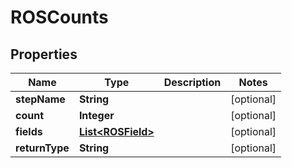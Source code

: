 

# ROSCounts


## Properties

| Name | Type | Description | Notes |
|------------ | ------------- | ------------- | -------------|
|**stepName** | **String** |  |  [optional] |
|**count** | **Integer** |  |  [optional] |
|**fields** | [**List&lt;ROSField&gt;**](ROSField.md) |  |  [optional] |
|**returnType** | **String** |  |  [optional] |



